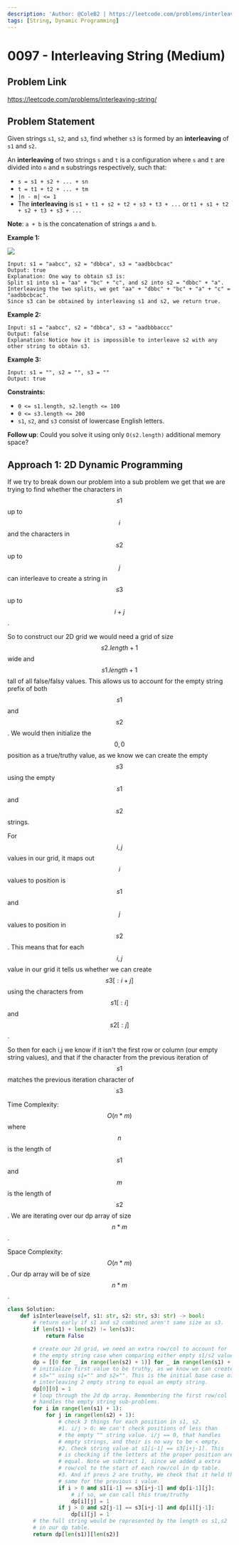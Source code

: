 ```yaml
---
description: 'Author: @ColeB2 | https://leetcode.com/problems/interleaving-string/'
tags: [String, Dynamic Programming]
---
```


# 0097 - Interleaving String (Medium)

## Problem Link

https://leetcode.com/problems/interleaving-string/

## Problem Statement

Given strings `s1`, `s2`, and `s3`, find whether `s3` is formed by an **interleaving** of `s1` and `s2`.

An **interleaving** of two strings `s` and `t` is a configuration where `s` and `t` are divided into `n` and `m` substrings respectively, such that:

- `s = s1 + s2 + ... + sn`
- `t = t1 + t2 + ... + tm`
- `|n - m| <= 1`
- The **interleaving** is `s1 + t1 + s2 + t2 + s3 + t3 + ...` or `t1 + s1 + t2 + s2 + t3 + s3 + ...`

**Note**: `a + b` is the concatenation of strings `a` and `b`.

**Example 1:**

![](https://assets.leetcode.com/uploads/2020/09/02/interleave.jpg)

```
Input: s1 = "aabcc", s2 = "dbbca", s3 = "aadbbcbcac"
Output: true
Explanation: One way to obtain s3 is:
Split s1 into s1 = "aa" + "bc" + "c", and s2 into s2 = "dbbc" + "a".
Interleaving the two splits, we get "aa" + "dbbc" + "bc" + "a" + "c" = "aadbbcbcac".
Since s3 can be obtained by interleaving s1 and s2, we return true.

```

**Example 2:**

```
Input: s1 = "aabcc", s2 = "dbbca", s3 = "aadbbbaccc"
Output: false
Explanation: Notice how it is impossible to interleave s2 with any other string to obtain s3.
```

**Example 3:**

```
Input: s1 = "", s2 = "", s3 = ""
Output: true
```

**Constraints:**

- `0 <= s1.length, s2.length <= 100`
- `0 <= s3.length <= 200`
- `s1`, `s2`, and `s3` consist of lowercase English letters.
 

**Follow up**: Could you solve it using only `O(s2.length)` additional memory space?

## Approach 1: 2D Dynamic Programming

If we try to break down our problem into a sub problem we get that we are trying to find whether the characters in $$s1$$ up to $$i$$ and the characters in $$s2$$ up to $$j$$ can interleave to create a string in $$s3$$ up to $$i + j$$. 

So to construct our 2D grid we would need a grid of size $$s2.length + 1$$ wide and $$s1.length + 1$$ tall of all false/falsy values. This allows us to account for the empty string prefix of both $$s1$$ and $$s2$$. We would then initialize the $$0,0$$ position as a true/truthy value, as we know we can create the empty $$s3$$ using the empty $$s1$$ and $$s2$$ strings.

For $$i,j$$ values in our grid, it maps out $$i$$ values to position is $$s1$$ and $$j$$ values to position in $$s2$$. This means that for each $$i,j$$ value in our grid it tells us whether we can create $$s3[:i+j]$$ using the characters from $$s1[:i]$$ and $$s2[:j]$$.

So then for each i,j we know if it isn't the first row or column (our empty string values), and that if the character from the previous iteration of $$s1$$ matches the previous iteration character of $$s3$$ 

Time Complexity: $$O(n*m)$$ where $$n$$ is the length of $$s1$$ and $$m$$ is the length of $$s2$$. We are iterating over our dp array of size $$n*m$$.

Space Complexity: $$O(n*m)$$. Our dp array will be of size $$n*m$$.

<Tabs>
<TabItem value="python" label="Python">
<SolutionAuthor name="@ColeB2"/>

```py
class Solution:
    def isInterleave(self, s1: str, s2: str, s3: str) -> bool:
        # return early if s1 and s2 combined aren't same size as s3.
        if len(s1) + len(s2) != len(s3):
            return False
        
        # create our 2d grid, we need an extra row/col to account for
        # the empty string case when comparing either empty s1/s2 values.
        dp = [[0 for _ in range(len(s2) + 1)] for _ in range(len(s1) + 1)]
        # initialize first value to be truthy, as we know we can create
        # s3="" using s1="" and s2="". This is the initial base case of
        # interleaving 2 empty string to equal an empty string.
        dp[0][0] = 1
        # loop through the 2d dp array. Remembering the first row/col
        # handles the empty string sub-problems.
        for i in range(len(s1) + 1):
            for j in range(len(s2) + 1):
                # check 3 things for each position in s1, s2.
                #1. i/j > 0: We can't check positions of less than
                # the empty "" string value. i/j == 0, that handles
                # empty strings, and their is no way to be < empty.
                #2. Check string value at s1[i-1] == s3[i+j-1]. This
                # is checking if the letters at the proper position are
                # equal. Note we subtract 1, since we added a extra 
                # row/col to the start of each row/col in dp table.
                #3. And if prevs 2 are truthy, We check that it held the
                # same for the previous i value.
                if i > 0 and s1[i-1] == s3[i+j-1] and dp[i-1][j]:
                    # if so, we can call this true/truthy
                    dp[i][j] = 1
                if j > 0 and s2[j-1] == s3[i+j-1] and dp[i][j-1]:
                    dp[i][j] = 1
        # the full string would be represented by the length os s1,s2
        # in our dp table.
        return dp[len(s1)][len(s2)] 
```

</TabItem>
</Tabs>
